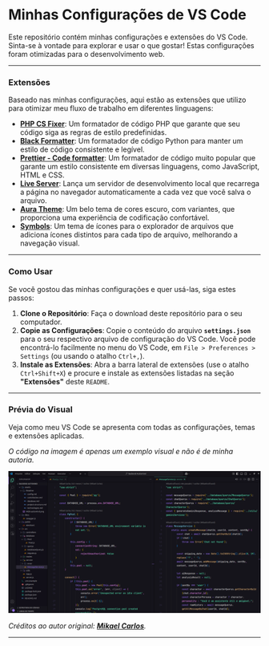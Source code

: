 # Minhas Configurações de VS Code

Este repositório contém minhas configurações e extensões do VS Code. Sinta-se à vontade para explorar e usar o que gostar! Estas configurações foram otimizadas para o desenvolvimento web.

-----

### Extensões

Baseado nas minhas configurações, aqui estão as extensões que utilizo para otimizar meu fluxo de trabalho em diferentes linguagens:

  - **[PHP CS Fixer](https://marketplace.visualstudio.com/items?itemName=junstyle.php-cs-fixer)**: Um formatador de código PHP que garante que seu código siga as regras de estilo predefinidas.
  - **[Black Formatter](https://marketplace.visualstudio.com/items?itemName=ms-python.black-formatter)**: Um formatador de código Python para manter um estilo de código consistente e legível.
  - **[Prettier - Code formatter](https://marketplace.visualstudio.com/items?itemName=esbenp.prettier-vscode)**: Um formatador de código muito popular que garante um estilo consistente em diversas linguagens, como JavaScript, HTML e CSS.
  - **[Live Server](https://www.google.com/search?q=https://marketplace.visualstudio.com/items%3FitemName%3Dritwickdey.liveserver)**: Lança um servidor de desenvolvimento local que recarrega a página no navegador automaticamente a cada vez que você salva o arquivo.
  - **[Aura Theme](https://marketplace.visualstudio.com/items?itemName=DaltonMenezes.aura-theme)**: Um belo tema de cores escuro, com variantes, que proporciona uma experiência de codificação confortável.
  - **[Symbols](https://marketplace.visualstudio.com/items?itemName=miguelsolorio.symbols)**: Um tema de ícones para o explorador de arquivos que adiciona ícones distintos para cada tipo de arquivo, melhorando a navegação visual.
    
-----

### Como Usar

Se você gostou das minhas configurações e quer usá-las, siga estes passos:

1.  **Clone o Repositório**: Faça o download deste repositório para o seu computador.
2.  **Copie as Configurações**: Copie o conteúdo do arquivo **`settings.json`** para o seu respectivo arquivo de configuração do VS Code. Você pode encontrá-lo facilmente no menu do VS Code, em `File > Preferences > Settings` (ou usando o atalho `Ctrl+,`).
3.  **Instale as Extensões**: Abra a barra lateral de extensões (use o atalho `Ctrl+Shift+X`) e procure e instale as extensões listadas na seção **"Extensões"** deste `README`.

-----

### Prévia do Visual

Veja como meu VS Code se apresenta com todas as configurações, temas e extensões aplicadas.

*O código na imagem é apenas um exemplo visual e não é de minha autoria.*

![Exemplo de tela configurada](assets/tela.png)

*Créditos ao autor original: **[Mikael Carlos](https://github.com/Mikaelnotfound)**.*

-----
